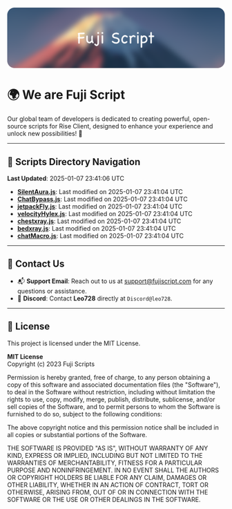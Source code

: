 ![Banner](.github/b.webp)

# 🌍 **We are Fuji Script**

Our global team of developers is dedicated to creating powerful, open-source scripts for Rise Client, designed to enhance your experience and unlock new possibilities! 🌟

---
<!-- SCRIPTS_NAVIGATION_START -->
## 📂 **Scripts Directory Navigation**

**Last Updated**: 2025-01-07 23:41:06 UTC

- **[SilentAura.js](scripts/SilentAura.js)**: Last modified on 2025-01-07 23:41:04 UTC
- **[ChatBypass.js](scripts/ChatBypass.js)**: Last modified on 2025-01-07 23:41:04 UTC
- **[jetpackFly.js](scripts/jetpackFly.js)**: Last modified on 2025-01-07 23:41:04 UTC
- **[velocityHylex.js](scripts/velocityHylex.js)**: Last modified on 2025-01-07 23:41:04 UTC
- **[chestxray.js](scripts/chestxray.js)**: Last modified on 2025-01-07 23:41:04 UTC
- **[bedxray.js](scripts/bedxray.js)**: Last modified on 2025-01-07 23:41:04 UTC
- **[chatMacro.js](scripts/chatMacro.js)**: Last modified on 2025-01-07 23:41:04 UTC

<!-- SCRIPTS_NAVIGATION_END -->

---

## 💬 **Contact Us**  
- 📬 **Support Email**: Reach out to us at [support@fujiscript.com](mailto:support@fujiscript.com) for any questions or assistance.  
- 💬 **Discord**: Contact **Leo728** directly at `Discord@leo728`.

---

## 📜 **License**

This project is licensed under the MIT License.  

**MIT License**  
Copyright (c) 2023 Fuji Scripts  

Permission is hereby granted, free of charge, to any person obtaining a copy of this software and associated documentation files (the "Software"), to deal in the Software without restriction, including without limitation the rights to use, copy, modify, merge, publish, distribute, sublicense, and/or sell copies of the Software, and to permit persons to whom the Software is furnished to do so, subject to the following conditions:  

The above copyright notice and this permission notice shall be included in all copies or substantial portions of the Software.  

THE SOFTWARE IS PROVIDED "AS IS", WITHOUT WARRANTY OF ANY KIND, EXPRESS OR IMPLIED, INCLUDING BUT NOT LIMITED TO THE WARRANTIES OF MERCHANTABILITY, FITNESS FOR A PARTICULAR PURPOSE AND NONINFRINGEMENT. IN NO EVENT SHALL THE AUTHORS OR COPYRIGHT HOLDERS BE LIABLE FOR ANY CLAIM, DAMAGES OR OTHER LIABILITY, WHETHER IN AN ACTION OF CONTRACT, TORT OR OTHERWISE, ARISING FROM, OUT OF OR IN CONNECTION WITH THE SOFTWARE OR THE USE OR OTHER DEALINGS IN THE SOFTWARE.  
